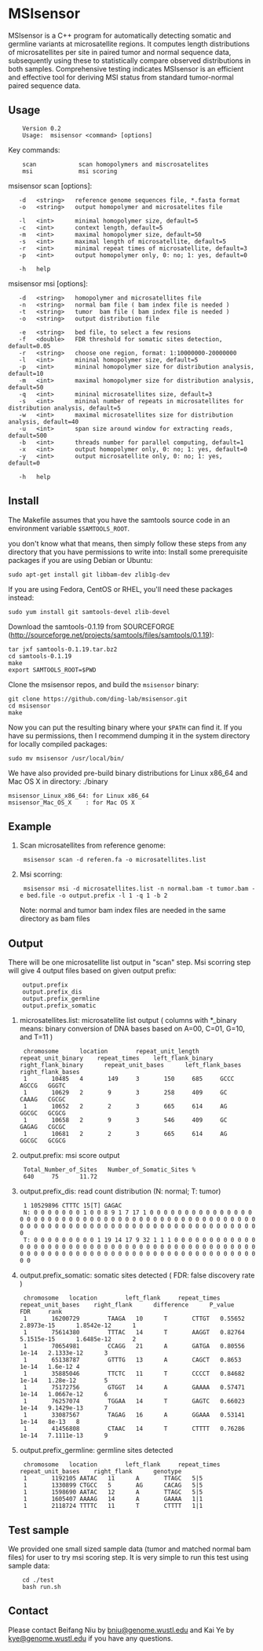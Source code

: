 MSIsensor
===========
MSIsensor is a C++ program for automatically detecting somatic and germline variants at microsatellite regions. It computes length distributions of microsatellites per site in paired tumor and normal sequence data, subsequently using these to statistically compare observed distributions in both samples. Comprehensive testing indicates MSIsensor is an efficient and effective tool for deriving MSI status from standard tumor-normal paired sequence data.

Usage
-----

        Version 0.2
        Usage:  msisensor <command> [options]

Key commands:

        scan            scan homopolymers and miscrosatelites
        msi             msi scoring

msisensor scan [options]:
       
       -d   <string>   reference genome sequences file, *.fasta format
       -o   <string>   output homopolymer and microsatelites file

       -l   <int>      minimal homopolymer size, default=5
       -c   <int>      context length, default=5
       -m   <int>      maximal homopolymer size, default=50
       -s   <int>      maximal length of microsatellite, default=5
       -r   <int>      minimal repeat times of microsatellite, default=3
       -p   <int>      output homopolymer only, 0: no; 1: yes, default=0
       
       -h   help
 
msisensor msi [options]:

       -d   <string>   homopolymer and microsatellites file
       -n   <string>   normal bam file ( bam index file is needed )
       -t   <string>   tumor  bam file ( bam index file is needed )
       -o   <string>   output distribution file

       -e   <string>   bed file, to select a few resions
       -f   <double>   FDR threshold for somatic sites detection, default=0.05 
       -r   <string>   choose one region, format: 1:10000000-20000000
       -l   <int>      mininal homopolymer size, default=5
       -p   <int>      mininal homopolymer size for distribution analysis, default=10
       -m   <int>      maximal homopolymer size for distribution analysis, default=50
       -q   <int>      mininal microsatellites size, default=3
       -s   <int>      mininal number of repeats in microsatellites for distribution analysis, default=5
       -w   <int>      maximal microsatellites size for distribution analysis, default=40
       -u   <int>      span size around window for extracting reads, default=500
       -b   <int>      threads number for parallel computing, default=1
       -x   <int>      output homopolymer only, 0: no; 1: yes, default=0
       -y   <int>      output microsatellite only, 0: no; 1: yes, default=0
       
       -h   help

Install
-------
The Makefile assumes that you have the samtools source code in an environment variable `$SAMTOOLS_ROOT`. 

you don't know what that means, then simply follow these steps from any directory that you have permissions to write into:
Install some prerequisite packages if you are using Debian or Ubuntu:

    sudo apt-get install git libbam-dev zlib1g-dev

If you are using Fedora, CentOS or RHEL, you'll need these packages instead:

    sudo yum install git samtools-devel zlib-devel

Download the samtools-0.1.19 from SOURCEFORGE (http://sourceforge.net/projects/samtools/files/samtools/0.1.19):

    tar jxf samtools-0.1.19.tar.bz2
    cd samtools-0.1.19
    make
    export SAMTOOLS_ROOT=$PWD

Clone the msisensor repos, and build the `msisensor` binary:

    git clone https://github.com/ding-lab/msisensor.git
    cd msisensor
    make

Now you can put the resulting binary where your `$PATH` can find it. If you have su permissions, then
I recommend dumping it in the system directory for locally compiled packages:

    sudo mv msisensor /usr/local/bin/

We have also provided pre-build binary distributions for Linux x86_64 and Mac OS X in directory: ./binary

    msisensor_Linux_x86_64: for Linux x86_64
    msisensor_Mac_OS_X    : for Mac OS X


Example
-------
1. Scan microsatellites from reference genome:
  
        msisensor scan -d referen.fa -o microsatellites.list

2. Msi scorring: 

        msisensor msi -d microsatellites.list -n normal.bam -t tumor.bam -e bed.file -o output.prefix -l 1 -q 1 -b 2

   Note: normal and tumor bam index files are needed in the same directory as bam files 

Output
-------
There will be one microsatellite list output in "scan" step. Msi scorring step will give 4 output files based on given output prefix:
        
        output.prefix
        output.prefix_dis
        output.prefix_germline
        output.prefix_somatic

1. microsatellites.list: microsatellite list output ( columns with *_binary means: binary conversion of DNA bases based on A=00, C=01, G=10, and T=11 )

        chromosome      location        repeat_unit_length     repeat_unit_binary    repeat_times    left_flank_binary     right_flank_binary      repeat_unit_bases      left_flank_bases       right_flank_bases
        1       10485   4       149     3       150     685     GCCC    AGCCG   GGGTC
        1       10629   2       9       3       258     409     GC      CAAAG   CGCGC
        1       10652   2       2       3       665     614     AG      GGCGC   GCGCG
        1       10658   2       9       3       546     409     GC      GAGAG   CGCGC
        1       10681   2       2       3       665     614     AG      GGCGC   GCGCG

2. output.prefix: msi score output

        Total_Number_of_Sites   Number_of_Somatic_Sites %
        640     75      11.72

3. output.prefix_dis: read count distribution (N: normal; T: tumor)

        1 10529896 CTTTC 15[T] GAGAC
        N: 0 0 0 0 0 0 0 1 0 0 8 9 1 7 17 1 0 0 0 0 0 0 0 0 0 0 0 0 0 0 0 0 0 0 0 0 0 0 0 0 0 0 0 0 0 0 0 0 0 0 0 0 0 0 0 0 0 0 0 0 0 0 0 0 0 0 0 0 0 0 0 0 0 0 0 0 0 0 0 0 0 0 0 0 0 0 0 0 0 0 0 0 0 0 0 0 0 0 0 0 
        T: 0 0 0 0 0 0 0 0 0 1 19 14 17 9 32 1 1 1 0 0 0 0 0 0 0 0 0 0 0 0 0 0 0 0 0 0 0 0 0 0 0 0 0 0 0 0 0 0 0 0 0 0 0 0 0 0 0 0 0 0 0 0 0 0 0 0 0 0 0 0 0 0 0 0 0 0 0 0 0 0 0 0 0 0 0 0 0 0 0 0 0 0 0 0 0 0 0 0 0 0 

4. output.prefix_somatic: somatic sites detected ( FDR: false discovery rate ) 

        chromosome   location        left_flank     repeat_times    repeat_unit_bases    right_flank      difference      P_value    FDR     rank
        1       16200729        TAAGA   10      T       CTTGT   0.55652 2.8973e-15      1.8542e-12      1
        1       75614380        TTTAC   14      T       AAGGT   0.82764 5.1515e-15      1.6485e-12      2
        1       70654981        CCAGG   21      A       GATGA   0.80556 1e-14   2.1333e-12      3
        1       65138787        GTTTG   13      A       CAGCT   0.8653  1e-14   1.6e-12 4
        1       35885046        TTCTC   11      T       CCCCT   0.84682 1e-14   1.28e-12        5
        1       75172756        GTGGT   14      A       GAAAA   0.57471 1e-14   1.0667e-12      6
        1       76257074        TGGAA   14      T       GAGTC   0.66023 1e-14   9.1429e-13      7
        1       33087567        TAGAG   16      A       GGAAA   0.53141 1e-14   8e-13   8
        1       41456808        CTAAC   14      T       CTTTT   0.76286 1e-14   7.1111e-13      9

5. output.prefix_germline: germline sites detected
    
        chromosome   location        left_flank     repeat_times    repeat_unit_bases    right_flank      genotype
        1       1192105 AATAC   11      A       TTAGC   5|5
        1       1330899 CTGCC   5       AG      CACAG   5|5
        1       1598690 AATAC   12      A       TTAGC   5|5
        1       1605407 AAAAG   14      A       GAAAA   1|1
        1       2118724 TTTTC   11      T       CTTTT   1|1


Test sample
-------
We provided one small sized sample data (tumor and matched normal bam files) for user to try msi scoring step.
It is very simple to run this test using sample data:

        cd ./test
        bash run.sh

Contact
-------
Please contact Beifang Niu by bniu@genome.wustl.edu and Kai Ye by kye@genome.wustl.edu if you have any questions.


